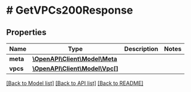 # # GetVPCs200Response

## Properties

Name | Type | Description | Notes
------------ | ------------- | ------------- | -------------
**meta** | [**\OpenAPI\Client\Model\Meta**](Meta.md) |  |
**vpcs** | [**\OpenAPI\Client\Model\Vpc[]**](Vpc.md) |  |

[[Back to Model list]](../../README.md#models) [[Back to API list]](../../README.md#endpoints) [[Back to README]](../../README.md)
